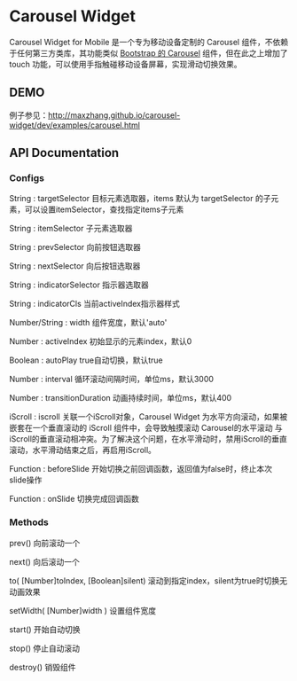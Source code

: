 Carousel Widget
=================

Carousel Widget for Mobile 是一个专为移动设备定制的 Carousel 组件，不依赖于任何第三方类库，其功能类似 [Bootstrap 的 Carousel](http://twitter.github.io/bootstrap/javascript.html#carousel) 组件，但在此之上增加了 touch 功能，可以使用手指触碰移动设备屏幕，实现滑动切换效果。

## DEMO

例子参见：http://maxzhang.github.io/carousel-widget/dev/examples/carousel.html

## API Documentation

### Configs

String : targetSelector 目标元素选取器，items 默认为 targetSelector 的子元素，可以设置itemSelector，查找指定items子元素

String : itemSelector 子元素选取器

String : prevSelector 向前按钮选取器

String : nextSelector 向后按钮选取器

String : indicatorSelector 指示器选取器

String : indicatorCls 当前activeIndex指示器样式

Number/String : width 组件宽度，默认'auto'

Number : activeIndex 初始显示的元素index，默认0

Boolean : autoPlay true自动切换，默认true

Number : interval 循环滚动间隔时间，单位ms，默认3000

Number : transitionDuration 动画持续时间，单位ms，默认400

iScroll : iscroll 关联一个iScroll对象，Carousel Widget 为水平方向滚动，如果被嵌套在一个垂直滚动的 iScroll 组件中，会导致触摸滚动 Carousel的水平滚动 与 iScroll的垂直滚动相冲突。为了解决这个问题，在水平滑动时，禁用iScroll的垂直滚动，水平滑动结束之后，再启用iScroll。

Function : beforeSlide 开始切换之前回调函数，返回值为false时，终止本次slide操作

Function : onSlide 切换完成回调函数

### Methods

prev() 向前滚动一个

next() 向后滚动一个

to( [Number]toIndex, [Boolean]silent) 滚动到指定index，silent为true时切换无动画效果

setWidth( [Number]width ) 设置组件宽度

start() 开始自动切换

stop() 停止自动滚动

destroy() 销毁组件
